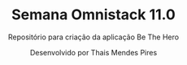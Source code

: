<h1 align="center"> Semana Omnistack 11.0 </h1>
<p align="center"> Repositório para criação da aplicação Be The Hero </p>
<p align="center"> Desenvolvido por Thais Mendes Pires </p>
